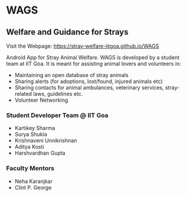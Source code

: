 # WAGS
## Welfare and Guidance for Strays

Visit the Webpage: https://stray-welfare-iitgoa.github.io/WAGS

Android App for Stray Animal Welfare.
WAGS is developed by a student team at IIT Goa. It is meant for assisting animal lovers and volunteers in:
- Maintaining an open database of stray animals
- Sharing alerts (for adoptions, lost/found, injured animals etc)
- Sharing contacts for animal ambulances, veterinary services, stray-related laws, guidelines etc.
- Volunteer Networking


### Student Developer Team @ IIT Goa
- Kartikey Sharma
- Surya Shukla
- Krishnaveni Unnikrishnan
- Aditya Kosti
- Harshvardhan Gupta

### Faculty Mentors
- Neha Karanjkar
- Clint P. George
